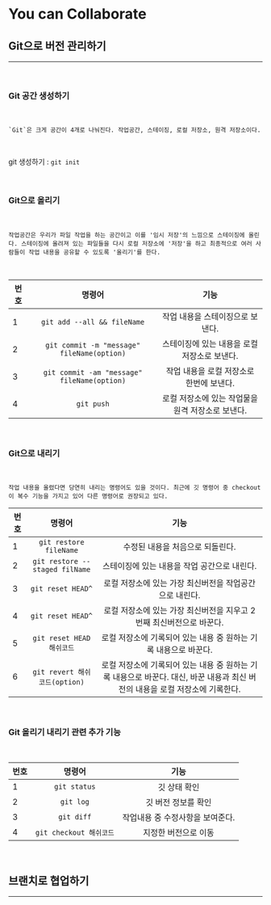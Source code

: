 You can Collaborate
===========

## Git으로 버전 관리하기
------
<br>

### Git 공간 생성하기

<br>

    `Git`은 크게 공간이 4개로 나눠진다. 작업공간, 스테이징, 로컬 저장소, 원격 저장소이다. 

<br>

git 생성하기 : `git init`

<br>

### Git으로 올리기

<br>

    작업공간은 우리가 파일 작업을 하는 공간이고 이를 '임시 저장'의 느낌으로 스테이징에 올린다. 스테이징에 올려져 있는 파일들을 다시 로컬 저장소에 '저장'을 하고 최종적으로 여러 사람들이 작업 내용을 공유할 수 있도록 '올리기'를 한다.

<br>

| 번호 | 명령어 | 기능 |
|---|:---:|:---:|
| 1 | `git add --all && fileName` | 작업 내용을 스테이징으로 보낸다. |
| 2 | `git commit -m "message" fileName(option)` | 스테이징에 있는 내용을 로컬 저장소로 보낸다.  |
| 3 | `git commit -am "message" fileName(option)` | 작업 내용을 로컬 저장소로 한번에 보낸다.  |
| 4 | `git push` | 로컬 저장소에 있는 작업물을 원격 저장소로 보낸다.  |

<br>

### Git으로 내리기

<br>

    작업 내용을 올렸다면 당연히 내리는 명령어도 있을 것이다. 최근에 깃 명령어 중 checkout이 복수 기능을 가지고 있어 다른 명령어로 권장되고 있다.

| 번호 | 명령어 | 기능 |
|---|:---:|:---:|
| 1 | `git restore fileName` | 수정된 내용을 처음으로 되돌린다. |
| 2 | `git restore --staged filName` | 스테이징에 있는 내용을 작업 공간으로 내린다.  |
| 3 | `git reset HEAD^` | 로컬 저장소에 있는 가장 최신버전을 작업공간으로 내린다.  |
| 4 | `git reset HEAD^` | 로컬 저장소에 있는 가장 최신버전을 지우고 2번째 최신버전으로 바꾼다.  |
| 5 | `git reset HEAD 해쉬코드` | 로컬 저장소에 기록되어 있는 내용 중 원하는 기록 내용으로 바꾼다. |
| 6 | `git revert 해쉬코드(option)` | 로컬 저장소에 기록되어 있는 내용 중 원하는 기록 내용으로 바꾼다. 대신, 바꾼 내용과 최신 버전의 내용을 로컬 저장소에 기록한다. |

<br>

### Git 올리기 내리기 관련 추가 기능

<br>

| 번호 | 명령어 | 기능 |
|---|:---:|:---:|
| 1 | `git status` | 깃 상태 확인 |
| 2 | `git log` | 깃 버전 정보를 확인  |
| 3 | `git diff` | 작업내용 중 수정사항을 보여준다.  |
| 4 | `git checkout 해쉬코드` | 지정한 버전으로 이동 |


<br>

## 브랜치로 협업하기
----

<br>



